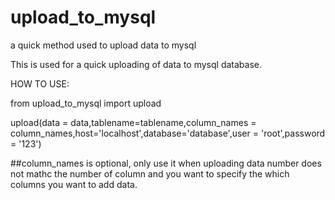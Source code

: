 # upload_to_mysql
a quick method used to upload data to mysql

This is used for a quick uploading of data to mysql database.

HOW TO USE:

from upload_to_mysql import upload

upload(data = data,tablename=tablename,column_names = column_names,host='localhost',database='database',user = 'root',password = '123')

##column_names is optional, only use it when uploading data number does not mathc the number of column and you want to specify the which columns you want to add data.
